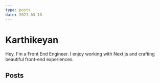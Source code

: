 ```yaml
---
type: posts
date: 2021-03-18
---
```


# Karthikeyan

Hey, I'm a Front End Engineer. I enjoy working with Next.js and crafting beautiful front-end experiences.

## Posts